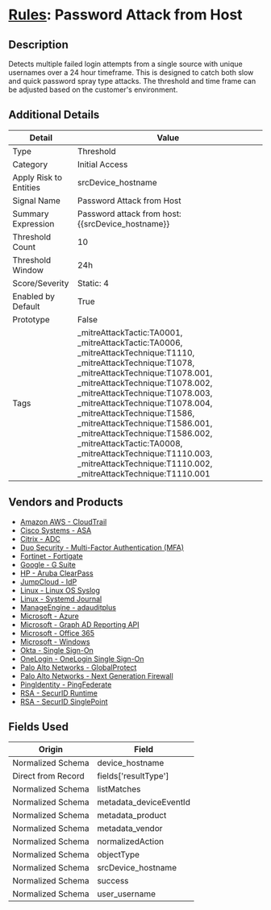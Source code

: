 # [Rules](README.md): Password Attack from Host

## Description
Detects multiple failed login attempts from a single source with unique usernames over a 24 hour timeframe. This is designed to catch both slow and quick password spray type attacks. The threshold and time frame can be adjusted based on the customer's environment.

## Additional Details
|Detail|Value|
|----|----|
|Type|Threshold|
|Category|Initial Access|
|Apply Risk to Entities|srcDevice_hostname|
|Signal Name|Password Attack from Host|
|Summary Expression|Password attack from host: {{srcDevice_hostname}}|
|Threshold Count|10|
|Threshold Window|24h|
|Score/Severity|Static: 4|
|Enabled by Default|True|
|Prototype|False|
|Tags|_mitreAttackTactic:TA0001, _mitreAttackTactic:TA0006, _mitreAttackTechnique:T1110, _mitreAttackTechnique:T1078, _mitreAttackTechnique:T1078.001, _mitreAttackTechnique:T1078.002, _mitreAttackTechnique:T1078.003, _mitreAttackTechnique:T1078.004, _mitreAttackTechnique:T1586, _mitreAttackTechnique:T1586.001, _mitreAttackTechnique:T1586.002, _mitreAttackTactic:TA0008, _mitreAttackTechnique:T1110.003, _mitreAttackTechnique:T1110.002, _mitreAttackTechnique:T1110.001|
## Vendors and Products
- [Amazon AWS - CloudTrail](../products/033624b0-218e-4dcb-b93f-0f1fb1806c56.md)
- [Cisco Systems - ASA](../products/be4f7473-fe69-4311-8859-3561900060bf.md)
- [Citrix - ADC](../products/d3606245-76d3-4173-a2fe-832c0e71b0f9.md)
- [Duo Security - Multi-Factor Authentication (MFA)](../products/acb7e80e-2b66-496c-ba2e-1e7c3933a98e.md)
- [Fortinet - Fortigate](../products/c57e2c85-4fc1-4fb7-8fa1-dbc5235231ad.md)
- [Google - G Suite](../products/e73cd65a-7a4b-4ce9-9d73-e5d9c824c214.md)
- [HP - Aruba ClearPass](../products/12aba181-2b31-472c-a685-2be492f4778d.md)
- [JumpCloud - IdP](../products/1ed80351-d779-4f1f-9ddb-b3881f19d487.md)
- [Linux - Linux OS Syslog](../products/0e20c932-d992-4bd4-b276-c15119ca5c0b.md)
- [Linux - Systemd Journal](../products/5be5af82-c248-4c4c-a485-0571025f242c.md)
- [ManageEngine - adauditplus](../products/7205db83-88e8-4074-8288-136a6c493d69.md)
- [Microsoft - Azure](../products/a1225af5-e778-4068-a9a2-47da93d1ff24.md)
- [Microsoft - Graph AD Reporting API](../products/fe5a3e8b-8b6e-44c7-92a8-adfb20df5c75.md)
- [Microsoft - Office 365](../products/d3ed003d-5ddd-4c7a-bea5-63eae6311833.md)
- [Microsoft - Windows](../products/1ff7546c-cb36-4a24-87f7-89d2cecc5761.md)
- [Okta - Single Sign-On](../products/51278354-d6b5-4c8e-a8fd-8197df334e67.md)
- [OneLogin - OneLogin Single Sign-On](../products/e43ba0e4-1e3f-40c6-8bca-cb06a656a40b.md)
- [Palo Alto Networks - GlobalProtect](../products/b0fe0dde-4e19-4712-957b-1ea7418c132e.md)
- [Palo Alto Networks - Next Generation Firewall](../products/46f5fa2c-1a62-4692-82ad-ed87800a0adb.md)
- [PingIdentity - PingFederate](../products/b0a0ae6d-dd5b-450c-9d68-36d6c61c67b0.md)
- [RSA - SecurID Runtime](../products/4809be0f-c6f3-4cbb-b1f6-ae9ae817712e.md)
- [RSA - SecurID SinglePoint](../products/90bba037-f944-480e-89fa-a3b104451af3.md)


## Fields Used

|Origin|Field|
|----|----|
|Normalized Schema|device_hostname|
|Direct from Record|fields['resultType']|
|Normalized Schema|listMatches|
|Normalized Schema|metadata_deviceEventId|
|Normalized Schema|metadata_product|
|Normalized Schema|metadata_vendor|
|Normalized Schema|normalizedAction|
|Normalized Schema|objectType|
|Normalized Schema|srcDevice_hostname|
|Normalized Schema|success|
|Normalized Schema|user_username|


